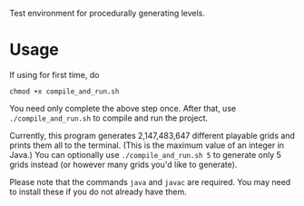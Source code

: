 Test environment for procedurally generating levels.

# Usage
If using for first time, do
```
chmod +x compile_and_run.sh
```

You need only complete the above step once. After that, use ```./compile_and_run.sh``` to compile and run the project.

Currently, this program generates 2,147,483,647 different playable grids and prints them all to the terminal. (This is the maximum value of an integer in Java.) You can optionally use ```./compile_and_run.sh 5``` to generate only 5 grids instead (or however many grids you'd like to generate).

Please note that the commands ```java``` and ```javac``` are required. You may need to install these if you do not already have them.
